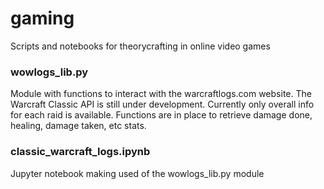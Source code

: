 # gaming
Scripts and notebooks for theorycrafting in online video games

### wowlogs_lib.py
Module with functions to interact with the warcraftlogs.com website. 
The Warcraft Classic API is still under development. Currently only overall info for each raid is available. Functions are in place to retrieve damage done, healing, damage taken, etc stats.

### classic_warcraft_logs.ipynb
Jupyter notebook making used of the wowlogs_lib.py module
